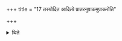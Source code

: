 +++
title = "17 तस्योदित आदित्ये प्रातरनुवाकमुपाकरोति"

+++

<details><summary>थिते</summary>

तस्योदित आदित्ये प्रातरनुवाकमुपाकरोति १७
</details>
